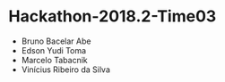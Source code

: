 # Hackathon-2018.2-Time03
* Bruno Bacelar Abe
* Edson Yudi Toma
* Marcelo Tabacnik
* Vinícius Ribeiro da Silva
